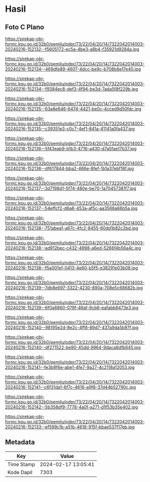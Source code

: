 # Hasil

## Foto C Plano

https://sirekap-obj-formc.kpu.go.id/32b0/pemilu/pdpr/73/22/04/20/14/7322042014003-20240216-152132--f5605172-ec5a-4be3-a8b4-f35921d9284a.jpg

https://sirekap-obj-formc.kpu.go.id/32b0/pemilu/pdpr/73/22/04/20/14/7322042014003-20240216-152134--469dfe89-4607-4dcc-be9c-b708b8e17e40.jpg

https://sirekap-obj-formc.kpu.go.id/32b0/pemilu/pdpr/73/22/04/20/14/7322042014003-20240216-152134--f9384ec8-def3-4f94-be3d-7ada5f8f229b.jpg

https://sirekap-obj-formc.kpu.go.id/32b0/pemilu/pdpr/73/22/04/20/14/7322042014003-20240216-152135--63a8e646-6474-4421-be0c-4cced9d50fdc.jpg

https://sirekap-obj-formc.kpu.go.id/32b0/pemilu/pdpr/73/22/04/20/14/7322042014003-20240216-152135--c39351e3-c0c7-4ef1-841a-41141a0fa437.jpg

https://sirekap-obj-formc.kpu.go.id/32b0/pemilu/pdpr/73/22/04/20/14/7322042014003-20240216-152136--5f43eab9-b1b3-4716-a430-d7a5fae17b37.jpg

https://sirekap-obj-formc.kpu.go.id/32b0/pemilu/pdpr/73/22/04/20/14/7322042014003-20240216-152136--df617844-bba2-466e-8fef-1b1a37ebf16f.jpg

https://sirekap-obj-formc.kpu.go.id/32b0/pemilu/pdpr/73/22/04/20/14/7322042014003-20240216-152137--3d7198d1-5f74-480e-be70-1a70457381f7.jpg

https://sirekap-obj-formc.kpu.go.id/32b0/pemilu/pdpr/73/22/04/20/14/7322042014003-20240216-152137--54effcf2-d6a8-453a-af5c-aa3568a66b5a.jpg

https://sirekap-obj-formc.kpu.go.id/32b0/pemilu/pdpr/73/22/04/20/14/7322042014003-20240216-152138--751abea1-a67c-4fc2-8455-60dd1b82c2bd.jpg

https://sirekap-obj-formc.kpu.go.id/32b0/pemilu/pdpr/73/22/04/20/14/7322042014003-20240216-152138--ad912bec-c432-4998-a6ed-5266f4b56a4c.jpg

https://sirekap-obj-formc.kpu.go.id/32b0/pemilu/pdpr/73/22/04/20/14/7322042014003-20240216-152138--f5a001ef-0413-4e60-b5f5-e38291e03b08.jpg

https://sirekap-obj-formc.kpu.go.id/32b0/pemilu/pdpr/73/22/04/20/14/7322042014003-20240216-152139--7db8e697-3322-4230-890a-708e5c68682b.jpg

https://sirekap-obj-formc.kpu.go.id/32b0/pemilu/pdpr/73/22/04/20/14/7322042014003-20240216-152139--6f0a6860-079f-46af-9cb6-eafabb8473e3.jpg

https://sirekap-obj-formc.kpu.go.id/32b0/pemilu/pdpr/73/22/04/20/14/7322042014003-20240216-152140--98195e2d-8e2c-4ff8-89d7-437a9da5b97f.jpg

https://sirekap-obj-formc.kpu.go.id/32b0/pemilu/pdpr/73/22/04/20/14/7322042014003-20240216-152140--df271522-be90-45dd-9964-9daca6dfb645.jpg

https://sirekap-obj-formc.kpu.go.id/32b0/pemilu/pdpr/73/22/04/20/14/7322042014003-20240216-152141--fe3b8f6e-abe1-4fe7-9a27-4c2118a12053.jpg

https://sirekap-obj-formc.kpu.go.id/32b0/pemilu/pdpr/73/22/04/20/14/7322042014003-20240216-152141--c6f31da1-6f7c-4616-a9f8-37d44b52790c.jpg

https://sirekap-obj-formc.kpu.go.id/32b0/pemilu/pdpr/73/22/04/20/14/7322042014003-20240216-152142--5b358df9-7778-4a0f-a271-d1f53b35e402.jpg

https://sirekap-obj-formc.kpu.go.id/32b0/pemilu/pdpr/73/22/04/20/14/7322042014003-20240216-152133--ef599c1b-a51b-4618-915f-bbae537f17eb.jpg


## Metadata

| Key        | Value               |
| ---------- | ------------------- |
| Time Stamp | 2024-02-17 13:05:41 |
| Kode Dapil | 7303                |



